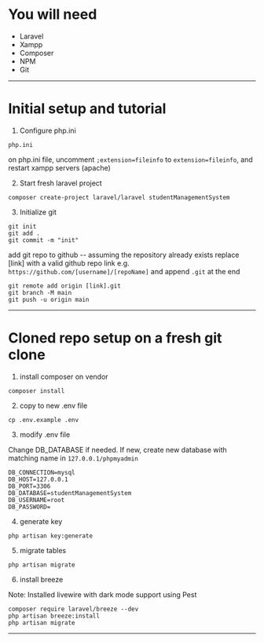 # You will need

- Laravel
- Xampp
- Composer
- NPM
- Git

---

# Initial setup and tutorial

1. Configure php.ini
```
php.ini
```
on php.ini file, uncomment `;extension=fileinfo` to `extension=fileinfo`, and restart xampp servers (apache)

2. Start fresh laravel project
```
composer create-project laravel/laravel studentManagementSystem
```

3. Initialize git
```
git init
git add .
git commit -m "init"
```

add git repo to github -- assuming the repository already exists
replace [link] with a valid github repo link e.g. `https://github.com/[username]/[repoName]` and append `.git` at the end
```
git remote add origin [link].git
git branch -M main
git push -u origin main
```

---
# Cloned repo setup on a fresh git clone

1. install composer on vendor
```
composer install
```

2. copy to new .env file
```
cp .env.example .env
```

3. modify .env file

Change DB_DATABASE if needed.
If new, create new database with matching name in `127.0.0.1/phpmyadmin`
```
DB_CONNECTION=mysql
DB_HOST=127.0.0.1
DB_PORT=3306
DB_DATABASE=studentManagementSystem
DB_USERNAME=root
DB_PASSWORD=
```

4. generate key

```
php artisan key:generate
```

5. migrate tables
```
php artisan migrate
```

6. install breeze
   
Note: Installed livewire with dark mode support using Pest
```
composer require laravel/breeze --dev
php artisan breeze:install
php artisan migrate
```

---
